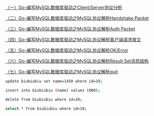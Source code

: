 [（一）Go-编写MySQL数据库驱动之Client/Server协议分析](https://ltkblog.cn/mysql_protocol/)

[（二）Go-编写MySQL数据库驱动之MySQL协议解析Handshake Packet](https://ltkblog.cn/mysql_handshake/)

[（三）Go-编写MySQL数据库驱动之MySQL协议解析Auth Packet](https://ltkblog.cn/mysql_auth_packet/)

[（四）Go-编写MySQL数据库驱动之MySQL协议解析客户端请求报文](https://ltkblog.cn/mysql_client_packet/)

[（五）Go-编写MySQL数据库驱动之MySQL协议解析OK/Error](https://ltkblog.cn/mysql_ok_err/)

[（六）Go-编写MySQL数据库驱动之MySQL协议解析Result Set消息结构](https://ltkblog.cn/mysql_resultsetheader/)

[（七）Go-编写MySQL数据库驱动之MySQL协议解析quit](https://ltkblog.cn/mysql_quit/)

```bash
update biubiubiu set name=1450 where id=19;

insert into biubiubiu (name) values (000);

delete from biubiubiu where id=20;

select * from biubiubiu where id=18;
```